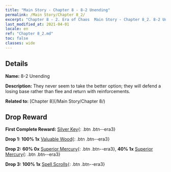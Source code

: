 ```yaml
---
title: "Main Story - Chapter 8 - 8-2 Unending"
permalink: /Main Story/Chapter 8_2/
excerpt: "Chapter 8 - 2. Era of Chaos  Main Story - Chapter 8_2. 8-2 Unending"
last_modified_at: 2021-04-01
locale: en
ref: "Chapter 8_2.md"
toc: false
classes: wide
---
```


## Details

 **Name:** 8-2 Unending

 **Description:** They never seem to take the better option; they will defend a losing base rather than flee and return with reinforcements.

 **Related to:** [Chapter 8](/Main Story/Chapter 8/)

## Drop Reward

 **First Complete Reward:** [Silver Key](/Items/con_693/){: .btn .btn--era3}

 **Drop 1:** **100% 1x** [Valuable Wood](/Items/mat_27/){: .btn .btn--era3}

 **Drop 2:** **60% 0x** [Superior Mercury](/Items/mat_21/){: .btn .btn--era3}, **40% 1x** [Superior Mercury](/Items/mat_21/){: .btn .btn--era3}

 **Drop 3:** **100% 1x** [Spell Scrolls](/Items/con_694/){: .btn .btn--era3}

